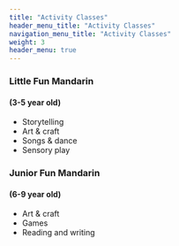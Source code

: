 ```yaml
---
title: "Activity Classes"
header_menu_title: "Activity Classes"
navigation_menu_title: "Activity Classes"
weight: 3
header_menu: true
---
```


### Little Fun Mandarin
#### (3-5 year old)

+ Storytelling
+ Art & craft
+ Songs & dance
+ Sensory play

### Junior Fun Mandarin
#### (6-9 year old)

+ Art & craft
+ Games
+ Reading and writing
